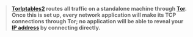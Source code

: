 
> **[TorIptables2](https://github.com/ruped24/toriptables2) routes all traffic on a standalone machine through [Tor](https://www.torproject.org/). Once this is set up, every network application will make its TCP connections through Tor; no application will be able to reveal your [IP address](https://github.com/ruped24/toriptables2#to-test) by connecting directly.**

